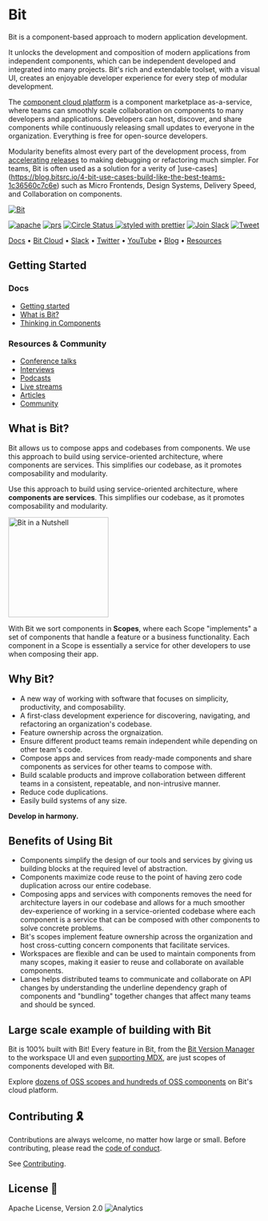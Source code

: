 # Bit

Bit is a component-based approach to modern application development.  

It unlocks the development and composition of modern applications from independent components, which can be independent developed and integrated into many projects. Bit's rich and extendable toolset, with a visual UI, creates an enjoyable developer experience for every step of modular development.  

The [component cloud platform](https://bit.dev/) is a component marketplace as-a-service, where teams can smoothly scale collaboration on components to many developers and applications. Developers can host, discover, and share components while continuously releasing small updates to everyone in the organization. Everything is free for open-source developers.

Modularity benefits almost every part of the development process, from [accelerating releases](https://www.youtube.com/watch?v=yDjTcBKXKDE) to making debugging or refactoring much simpler. For teams, Bit is often used as a solution for a verity of ]use-cases](https://blog.bitsrc.io/4-bit-use-cases-build-like-the-best-teams-1c36560c7c6e) such as Micro Frontends, Design Systems, Delivery Speed, and Collaboration on components.

[![Bit](https://storage.googleapis.com/static.bit.dev/harmony-docs/homepage-components-micro-frontends.png)](https://bit.dev/)

<a href="https://opensource.org/licenses/Apache-2.0"><img alt="apache" src="https://img.shields.io/badge/License-Apache%202.0-blue.svg"></a>
<a href="https://github.com/teambit/bit/blob/master/CONTRIBUTING.md"><img alt="prs" src="https://img.shields.io/badge/PRs-welcome-brightgreen.svg"></a>
<a href="https://circleci.com/gh/teambit/bit/tree/master"><img alt="Circle Status" src="https://circleci.com/gh/teambit/bit/tree/master.svg?style=shield&circle-token=d9fc5b19b90fb7e0655d941a5d7f21b61174c4e7">
[![styled with prettier](https://img.shields.io/badge/styled_with-prettier-ff69b4.svg)](https://github.com/prettier/prettier)
<a href="https://join.slack.com/t/bit-dev-community/shared_invite/zt-o2tim18y-UzwOCFdTafmFKEqm2tXE4w" ><img alt="Join Slack" src="https://img.shields.io/badge/Slack-Join%20Bit%20Slack-blueviolet"/></a>
[![Tweet](https://img.shields.io/twitter/url/http/shields.io.svg?style=social)](https://twitter.com/intent/tweet?text=Share%20code%20components%20as%20a%20team%20@bitdev_&url=https://bit.dev&hashtags=opensource,javascript,programming,reactjs,webdev,vuejs,angularjs)

[Docs](https://harmony-docs.bit.dev/) • [Bit Cloud](https://bit.dev/) • [Slack](https://join.slack.com/t/bit-dev-community/shared_invite/zt-o2tim18y-UzwOCFdTafmFKEqm2tXE4w) • [Twitter](https://twitter.com/bitdev_) • [YouTube](https://www.youtube.com/channel/UCuNkM3qIO79Q3-VrkcDiXfw) • [Blog](https://blog.bitsrc.io/tagged/bit) • [Resources](https://harmony-docs.bit.dev/resources/conference-talks/)

## Getting Started

### Docs

- [Getting started](https://harmony-docs.bit.dev/getting-started/installing-bit)
- [What is Bit?](https://harmony-docs.bit.dev/essentials/what-is-bit)
- [Thinking in Components](https://harmony-docs.bit.dev/component-architecture/thinking-in-components)

### Resources & Community

- [Conference talks](https://harmony-docs.bit.dev/resources/interviews)
- [Interviews](https://harmony-docs.bit.dev/resources/interviews)
- [Podcasts](https://harmony-docs.bit.dev/resources/podcasts)
- [Live streams](https://harmony-docs.bit.dev/resources/live-streams)
- [Articles](https://harmony-docs.bit.dev/resources/articles)
- [Community](https://harmony-docs.bit.dev/resources/community)

## What is Bit?

Bit allows us to compose apps and codebases from components. We use this approach to build using service-oriented architecture, where components are services. This simplifies our codebase, as it promotes composability and modularity.

Use this approach to build using service-oriented architecture, where **components are services**. This simplifies our codebase, as it promotes composability and modularity.

<div style={{textAlign: 'center'}}>
    <img src="https://storage.googleapis.com/static.bit.dev/harmony-docs/readme-virtual-component-monorepo.png" width="200" alt="Bit in a Nutshell" />
</div>

With Bit we sort components in **Scopes**, where each Scope "implements" a set of components that handle a feature or a business functionality. Each component in a Scope is essentially a service for other developers to use when composing their app.

## Why Bit?

- A new way of working with software that focuses on simplicity, productivity, and composability.
- A first-class development experience for discovering, navigating, and refactoring an organization's codebase.
- Feature ownership across the orgnaization.
- Ensure different product teams remain independent while depending on other team's code.
- Compose apps and services from ready-made components and share components as services for other teams to compose with.
- Build scalable products and improve collaboration between different teams in a consistent, repeatable, and non-intrusive manner.
- Reduce code duplications.
- Easily build systems of any size.

**Develop in harmony.**

## Benefits of Using Bit

- Components simplify the design of our tools and services by giving us building blocks at the required level of abstraction.
- Components maximize code reuse to the point of having zero code duplication across our entire codebase.
- Composing apps and services with components removes the need for architecture layers in our codebase and allows for a much smoother dev-experience of working in a service-oriented codebase where each component is a service that can be composed with other components to solve concrete problems.
- Bit's scopes implement feature ownership across the organization and host cross-cutting concern components that facilitate services.
- Workspaces are flexible and can be used to maintain components from many scopes, making it easier to reuse and collaborate on available components.
- Lanes helps distributed teams to communicate and collaborate on API changes by understanding the underline dependency graph of components and "bundling" together changes that affect many teams and should be synced.

## Large scale example of building with Bit

Bit is 100% built with Bit! Every feature in Bit, from the [Bit Version Manager](https://bit.dev/teambit/bvm) to the workspace UI and even [supporting MDX](https://bit.dev/teambit/mdx), are just scopes of components developed with Bit.

Explore [dozens of OSS scopes and hundreds of OSS components](https://bit.dev/teambit) on Bit's cloud platform.

## Contributing 🎗️

Contributions are always welcome, no matter how large or small. Before contributing, please read the [code of conduct](CODE_OF_CONDUCT.md).

See [Contributing](CONTRIBUTING.md).

## License 💮

Apache License, Version 2.0
![Analytics](https://ga-beacon.appspot.com/UA-96032224-1/bit/readme)
